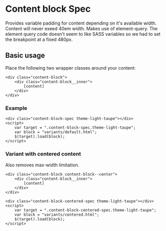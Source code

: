 ﻿# Content block Spec

Provides variable padding for content depending on it's available width. Content will never exeed 40em width.
Makes use of element-query.
The element query code doesn't seem to like SASS variables so we had to set the breakpoint at a fixed 480px.

## Basic usage
Place the following two wrapper classes around your content:

```code
<div class="content-block">
	<div class="content-block__inner">
		[content]
	</div>
</div>
```
### Example
```example
<div class="content-block-spec theme-light-taupe"></div>
<script>
	var target = ".content-block-spec.theme-light-taupe";
	var block = "variants/default.html";
	$(target).load(block);
</script>
```
### Variant with centered content
Also removes max-width limitation.
```code
<div class="content-block content-block--center">
	<div class="content-block__inner">
		[content]
	</div>
</div>
```
```example
<div class="content-block-centered-spec theme-light-taupe"></div>
<script>
	var target = ".content-block-centered-spec.theme-light-taupe";
	var block = "variants/centered.html";
	$(target).load(block);
</script>
```
